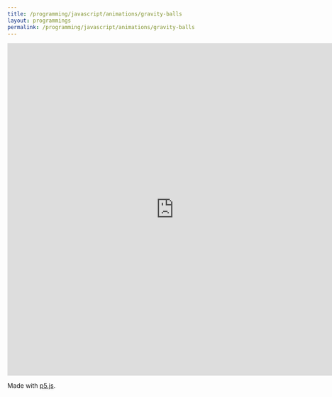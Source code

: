 ```yaml
---
title: /programming/javascript/animations/gravity-balls
layout: programmings
permalink: /programming/javascript/animations/gravity-balls
---
```


<!-- <h1>Gravity balls</h1> -->

<iframe src="https://editor.p5js.org/Plotkine/present/I-eeyxqFo" width="750px" height="750px" frameBorder="0" title="gravity balls"></iframe>

<p>Made with <a href="https://p5js.org/" target="_blank" rel="noopener noreferrer">p5.js</a>.</p>
